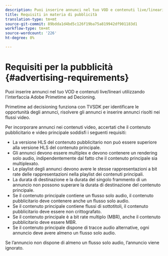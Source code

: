 ```yaml
---
description: Puoi inserire annunci nel tuo VOD e contenuti live/lineari utilizzando l'interfaccia Adobe Primetime ad Decioning.
title: Requisiti in materia di pubblicità
translation-type: tm+mt
source-git-commit: 89bdda1d4bd5c126f19ba75a819942df901183d1
workflow-type: tm+mt
source-wordcount: '226'
ht-degree: 0%

---
```



# Requisiti per la pubblicità {#advertising-requirements}

Puoi inserire annunci nel tuo VOD e contenuti live/lineari utilizzando l&#39;interfaccia Adobe Primetime ad Decioning.

<!--<a id="section_A2966DC850E140FE9400A1D9E412F819"></a>-->

Primetime ad decisioning funziona con TVSDK per identificare le opportunità degli annunci, risolvere gli annunci e inserire annunci risolti nei flussi video.

Per incorporare annunci nei contenuti video, accertati che il contenuto pubblicitario e video principale soddisfi i seguenti requisiti:

* La versione HLS del contenuto pubblicitario non può essere superiore alla versione HLS del contenuto principale.
* Gli annunci devono essere multiplex e devono contenere un rendering solo audio, indipendentemente dal fatto che il contenuto principale sia multiplexato.
* Le playlist degli annunci devono avere le stesse rappresentazioni a bit rate delle rappresentazioni nella playlist dei contenuti principali.
* La durata di destinazione e la durata del singolo frammento di un annuncio non possono superare la durata di destinazione del contenuto principale.
* Se il contenuto principale contiene un flusso solo audio, il contenuto pubblicitario deve contenere anche un flusso solo audio.
* Se il contenuto principale contiene flussi di sottotitoli, il contenuto pubblicitario deve essere non crittografato.
* Se il contenuto principale è a bit rate multiplo (MBR), anche il contenuto pubblicitario deve essere MBR.
* Se il contenuto principale dispone di tracce audio alternative, ogni annuncio deve avere almeno un flusso solo audio.

Se l’annuncio non dispone di almeno un flusso solo audio, l’annuncio viene ignorato.